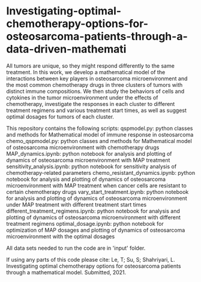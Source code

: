 # Investigating-optimal-chemotherapy-options-for-osteosarcoma-patients-through-a-data-driven-mathemati

All tumors are unique, so they might respond differently to the same treatment. In this work, we develop a mathematical model of the interactions between key players in osteosarcoma microenvironment and the most common chemotherapy drugs in three clusters of tumors with distinct immune compositions. We then study the behaviors of cells and cytokines in the tumor microenvironment under the effects of chemotherapy, investigate the responses in each cluster to different treatment regimens and various treatment start times, as well as suggest optimal dosages for tumors of each cluster.

This repository contains the following scripts:
qspmodel.py: python classes and methods for Mathematical model of immune response in osteosarcoma
chemo_qspmodel.py: python classes and methods for Mathematical model of osteosarcoma microenvironment with chemotherapy drugs
MAP_dynamics.ipynb: python notebook for analysis and plotting of dynamics of osteosarcoma microenvironment with MAP treatment
sensitivity_analysis.ipynb: python notebook for sensitivity analysis of chemotherapy-related parameters
chemo_resistant_dynamics.ipynb: python notebook for analysis and plotting of dynamics of osteosarcoma microenvironment with MAP treatment when cancer cells are resistant to certain chemotherapy drugs
vary_start_treatment.ipynb: python notebook for analysis and plotting of dynamics of osteosarcoma microenvironment under MAP treatment with different treatment start times
different_treatment_regimens.ipynb: python notebook for analysis and plotting of dynamics of osteosarcoma microenvironment with different treatment regimens
optimal_dosage.ipynb: python notebook for optimization of MAP dosages and plotting of dynamics of osteosarcoma microenvironment with the optimal dosages

All data sets needed to run the code are in 'input' folder.

If using any parts of this code please cite:
Le, T; Su, S; Shahriyari, L. Investigating optimal chemotherapy options for osteosarcoma patients through a mathematical model. Submitted, 2021. 
